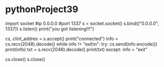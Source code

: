 # pythonProject39
import socket
#ip 0.0.0.0
#port 1337
s = socket.socket()
s.bind(("0.0.0.0", 1337))
s.listen()
print("you got listening!!!")

cs, clint_addres = s.accept()
print("connected")
info = cs.recv(2048).decode()
while info != "exit\n":
    try:
        cs.send(info.encode())
        print(info)
        txt = s.recv(2048).decode()
        print(txt)
    except:
        info = "exit"

cs.close()
s.close()
